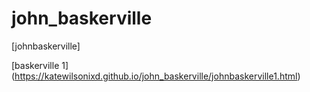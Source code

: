 # john_baskerville
[johnbaskerville]

[baskerville 1] (https://katewilsonixd.github.io/john_baskerville/johnbaskerville1.html)